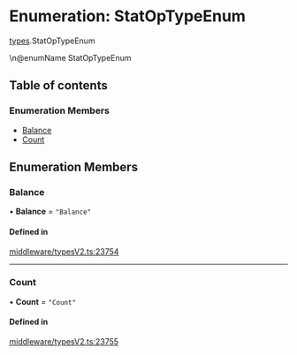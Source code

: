 # Enumeration: StatOpTypeEnum

[types](../wiki/types).StatOpTypeEnum

\n@enumName StatOpTypeEnum

## Table of contents

### Enumeration Members

- [Balance](../wiki/types.StatOpTypeEnum#balance)
- [Count](../wiki/types.StatOpTypeEnum#count)

## Enumeration Members

### Balance

• **Balance** = ``"Balance"``

#### Defined in

[middleware/typesV2.ts:23754](https://github.com/PolymeshAssociation/polymesh-sdk/blob/31fdce23/src/middleware/typesV2.ts#L23754)

___

### Count

• **Count** = ``"Count"``

#### Defined in

[middleware/typesV2.ts:23755](https://github.com/PolymeshAssociation/polymesh-sdk/blob/31fdce23/src/middleware/typesV2.ts#L23755)
